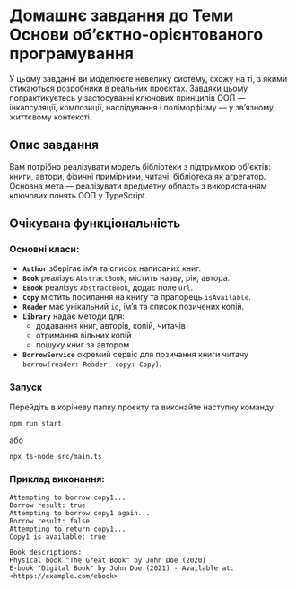 # Домашнє завдання до Теми Основи об’єктно-орієнтованого програмування

У цьому завданні ви моделюєте невелику систему, схожу на ті, з якими стикаються розробники в реальних проєктах. Завдяки цьому попрактикуєтесь у застосуванні ключових принципів ООП — інкапсуляції, композиції, наслідування і поліморфізму — у зв’язному, життєвому контексті.

## Опис завдання

Вам потрібно реалізувати модель бібліотеки з підтримкою об'єктів: книги, автори, фізичні примірники, читачі, бібліотека як агрегатор. Основна мета — реалізувати предметну область з використанням ключових понять ООП у TypeScript.

## Очікувана функціональність

### Основні класи:

- **`Author`** зберігає ім’я та список написаних книг.
- **`Book`** реалізує `AbstractBook`, містить назву, рік, автора.
- **`EBook`** реалізує `AbstractBook`, додає поле `url`.
- **`Copy`** містить посилання на книгу та прапорець `isAvailable`.
- **`Reader`** має унікальний `id`, ім’я та список позичених копій.
- **`Library`** надає методи для:
  - додавання книг, авторів, копій, читачів
  - отримання вільних копій
  - пошуку книг за автором
- **`BorrowService`** окремий сервіс для позичання книги читачу `borrow(reader: Reader, copy: Copy)`.

### Запуск
Перейдіть в коріневу папку проєкту та виконайте наступну команду
```
npm run start
```
або
```
npx ts-node src/main.ts
```

### Приклад виконання:

```
Attempting to borrow copy1...
Borrow result: true
Attempting to borrow copy1 again...
Borrow result: false
Attempting to return copy1...
Copy1 is available: true

Book descriptions:
Physical book "The Great Book" by John Doe (2020)
E-book "Digital Book" by John Doe (2021) - Available at: <https://example.com/ebook>
```

